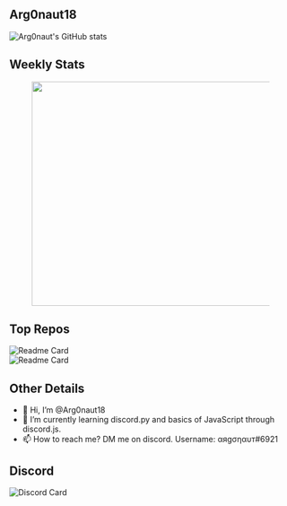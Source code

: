 ## Arg0naut18

![Arg0naut's GitHub stats](https://readme-github-stats.now.sh/api?username=Arg0naut18&theme=dark&show&icons=true)

## Weekly Stats

<!---![Arg0naut's wakatime stats](https://readme-github-stats.now.sh/api/wakatime/?username=Arg0naut18&theme=dark&show&icons=true)
<figure><embed src="https://wakatime.com/share/@Arg0naut18/2288b98c-e2ee-4ccc-b48f-955ca9fff7e7.svg"></embed></figure>--->
<figure><img src="https://wakatime.com/share/@Arg0naut18/15404fb5-3baa-4469-8581-2cbae66f1054.svg" height=400 width=600/></figure>
<!---![Arg0naut's wakatime stats](https://wakatime.com/share/@Arg0naut18/2288b98c-e2ee-4ccc-b48f-955ca9fff7e7.svg)--->

## Top Repos

![Readme Card](https://github-readme-stats.vercel.app/api/pin/?username=Arg0naut18&repo=NSB&theme=dark)<br>
![Readme Card](https://github-readme-stats.vercel.app/api/pin/?username=Arg0naut18&repo=SudokuSolver&theme=dark)

## Other Details

- 👋 Hi, I’m @Arg0naut18
- 🌱 I’m currently learning discord.py and basics of JavaScript through discord.js.
- 📫 How to reach me? DM me on discord. Username: αяgσηαυт#6921

## Discord

![Discord Card](https://discord.c99.nl/widget/theme-2/436844058217021441.png)
<!---
- 👀 I’m interested in ... idk yet.
- 💞️ I’m looking to collaborate on ...
--->
<!---
Arg0naut18/Arg0naut18 is a ✨ special ✨ repository because its `README.md` (this file) appears on your GitHub profile.
You can click the Preview link to take a look at your changes.
--->
